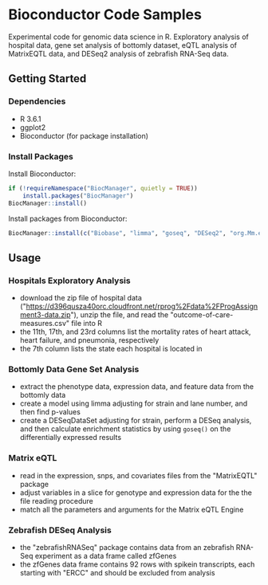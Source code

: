 # Bioconductor Code Samples
Experimental code for genomic data science in R. Exploratory analysis of hospital data, gene set analysis of bottomly dataset, eQTL analysis of MatrixEQTL data, and DESeq2 analysis of zebrafish RNA-Seq data.

## Getting Started
### Dependencies
- R 3.6.1
- ggplot2
- Bioconductor (for package installation)

### Install Packages
Install Bioconductor: 

```r 
if (!requireNamespace("BiocManager", quietly = TRUE))
    install.packages("BiocManager")
BiocManager::install()
```

Install packages from Bioconductor:

```r 
BiocManager::install(c("Biobase", "limma", "goseq", "DESeq2", "org.Mm.eg.db", "MatrixEQTL", "zebrafishRNASeq"))
```
## Usage

### Hospitals Exploratory Analysis
- download the zip file of hospital data ("https://d396qusza40orc.cloudfront.net/rprog%2Fdata%2FProgAssignment3-data.zip"), unzip the file, and read the "outcome-of-care-measures.csv" file into R
- the 11th, 17th, and 23rd columns list the mortality rates of heart attack, heart failure, and pneumonia, respectively
- the 7th column lists the state each hospital is located in

### Bottomly Data Gene Set Analysis
- extract the phenotype data, expression data, and feature data from the bottomly data 
- create a model using limma adjusting for strain and lane number, and then find p-values
- create a DESeqDataSet adjusting for strain, perform a DESeq analysis, and then calculate enrichment statistics by using ```goseq()``` on the differentially expressed results 

### Matrix eQTL 
- read in the expression, snps, and covariates files from the "MatrixEQTL" package
- adjust variables in a slice for genotype and expression data for the the file reading procedure
- match all the parameters and arguments for the Matrix eQTL Engine

### Zebrafish DESeq Analysis
- the "zebrafishRNASeq" package contains data from an zebrafish RNA-Seq experiment as a data frame called zfGenes
- the zfGenes data frame contains 92 rows with spikein transcripts, each starting with "ERCC" and should be excluded from analysis
